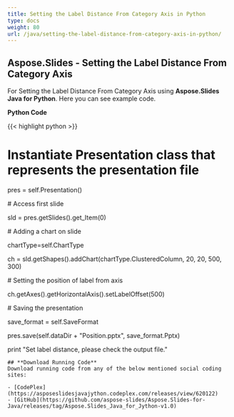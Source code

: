 ```yaml
---
title: Setting the Label Distance From Category Axis in Python
type: docs
weight: 80
url: /java/setting-the-label-distance-from-category-axis-in-python/
---
```


## **Aspose.Slides - Setting the Label Distance From Category Axis**
For Setting the Label Distance From Category Axis using **Aspose.Slides Java for Python**. Here you can see example code.

**Python Code**

{{< highlight python >}}

 # Instantiate Presentation class that represents the presentation file

pres = self.Presentation()

\# Access first slide

sld = pres.getSlides().get_Item(0)

\# Adding a chart on slide

chartType=self.ChartType

ch = sld.getShapes().addChart(chartType.ClusteredColumn, 20, 20, 500, 300)

\# Setting the position of label from axis

ch.getAxes().getHorizontalAxis().setLabelOffset(500)

\# Saving the presentation

save_format = self.SaveFormat

pres.save(self.dataDir + "Position.pptx", save_format.Pptx)

print "Set label distance, please check the output file."


```
## **Download Running Code**
Download running code from any of the below mentioned social coding sites:

- [CodePlex](https://asposeslidesjavajython.codeplex.com/releases/view/620122)
- [GitHub](https://github.com/aspose-slides/Aspose.Slides-for-Java/releases/tag/Aspose.Slides_Java_for_Jython-v1.0)
